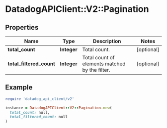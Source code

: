 # DatadogAPIClient::V2::Pagination

## Properties

| Name                     | Type        | Description                                    | Notes      |
| ------------------------ | ----------- | ---------------------------------------------- | ---------- |
| **total_count**          | **Integer** | Total count.                                   | [optional] |
| **total_filtered_count** | **Integer** | Total count of elements matched by the filter. | [optional] |

## Example

```ruby
require 'datadog_api_client/v2'

instance = DatadogAPIClient::V2::Pagination.new(
  total_count: null,
  total_filtered_count: null
)
```
